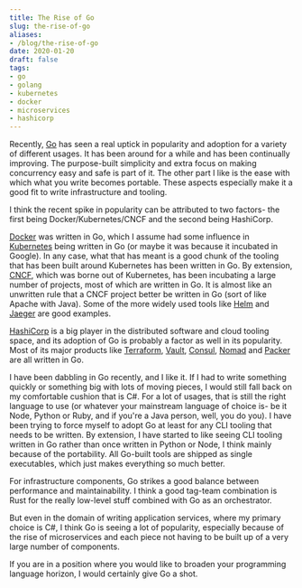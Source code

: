 ```yaml
---
title: The Rise of Go
slug: the-rise-of-go
aliases:
- /blog/the-rise-of-go
date: 2020-01-20
draft: false
tags:
- go
- golang
- kubernetes
- docker
- microservices
- hashicorp
---
```

Recently, [Go](https://golang.org/) has seen a real uptick in popularity and adoption for a variety of different usages. It has been around for a while and has been continually improving. The purpose-built simplicity and extra focus on making concurrency easy and safe is part of it. The other part I like is the ease with which what you write becomes portable. These aspects especially make it a good fit to write infrastructure and tooling.

I think the recent spike in popularity can be attributed to two factors- the first being Docker/Kubernetes/CNCF and the second being HashiCorp.

[Docker](https://www.docker.com/) was written in Go, which I assume had some influence in [Kubernetes](https://kubernetes.io/) being written in Go (or maybe it was because it incubated in Google). In any case, what that has meant is a good chunk of the tooling that has been built around Kubernetes has been written in Go. By extension, [CNCF](https://www.cncf.io/), which was borne out of Kubernetes, has been incubating a large number of projects, most of which are written in Go. It is almost like an unwritten rule that a CNCF project better be written in Go (sort of like Apache with Java). Some of the more widely used tools like [Helm](https://helm.sh/) and [Jaeger](https://www.jaegertracing.io/) are good examples.

[HashiCorp](https://www.hashicorp.com/) is a big player in the distributed software and cloud tooling space, and its adoption of Go is probably a factor as well in its popularity. Most of its major products like [Terraform](https://www.hashicorp.com/products/terraform), [Vault](https://www.hashicorp.com/products/vault), [Consul](https://www.hashicorp.com/products/consul), [Nomad](https://www.hashicorp.com/products/nomad) and [Packer](https://www.hashicorp.com/products/packer) are all written in Go.

I have been dabbling in Go recently, and I like it. If I had to write something quickly or something big with lots of moving pieces, I would still fall back on my comfortable cushion that is C#. For a lot of usages, that is still the right language to use (or whatever your mainstream language of choice is- be it Node, Python or Ruby, and if you're a Java person, well, you do you). I have been trying to force myself to adopt Go at least for any CLI tooling that needs to be written. By extension, I have started to like seeing CLI tooling written in Go rather than once written in Python or Node, I think mainly because of the portability. All Go-built tools are shipped as single executables, which just makes everything so much better.

For infrastructure components, Go strikes a good balance between performance and maintainability. I think a good tag-team combination is Rust for the really low-level stuff combined with Go as an orchestrator.

But even in the domain of writing application services, where my primary choice is C#, I think Go is seeing a lot of popularity, especially because of the rise of microservices and each piece not having to be built up of a very large number of components.

If you are in a position where you would like to broaden your programming language horizon, I would certainly give Go a shot.